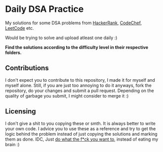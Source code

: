 # Daily DSA Practice

My solutions for some DSA problems from [HackerRank](https://www.hackerrank.com/), [CodeChef](https://www.codechef.com/), [LeetCode](https://leetcode.com/) etc.

Would be trying to solve and upload atleast one daily :)

**Find the solutions according to the difficulty level in their respective folders.**

## Contributions

I don't expect you to contribute to this repository, I made it for myself and myself alone. Still, if you are just too annoying to do it anyways, fork the repository, do your changes and submit a pull request. Depending on the quality of garbage you submit, I might consider to merge it :)

## Licensing

I don't give a shit to you copying these or smth. It is always better to write your own code. I advice you to use these as a reference and try to get the logic behind the problem instead of just copying the solutions and marking them as done. IDC, Just [do what the f*ck you want to](https://github.com/FireHead90544/daily-dsa-practice/blob/main/LICENSE), instead of eating my brain :)
